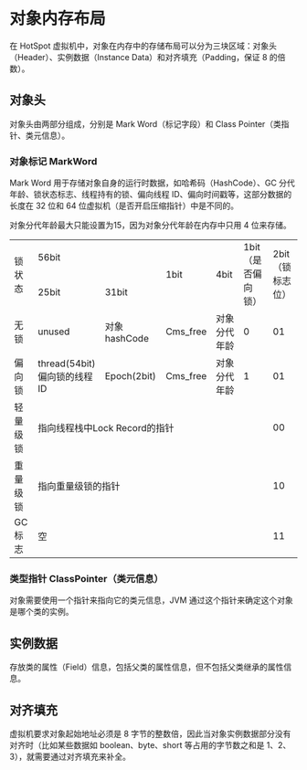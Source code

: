 # 对象内存布局

在 HotSpot 虚拟机中，对象在内存中的存储布局可以分为三块区域：对象头（Header）、实例数据（Instance Data）和对齐填充（Padding，保证 8 的倍数）。

## 对象头

对象头由两部分组成，分别是 Mark Word（标记字段）和 Class Pointer（类指针、类元信息）。

### 对象标记 MarkWord

Mark Word 用于存储对象自身的运行时数据，如哈希码（HashCode）、GC 分代年龄、锁状态标志、线程持有的锁、偏向线程 ID、偏向时间戳等，这部分数据的长度在 32 位和 64 位虚拟机（是否开启压缩指针）中是不同的。

对象分代年龄最大只能设置为15，因为对象分代年龄在内存中只用 4 位来存储。

<table center>
  <tr>
    <td rowspan="2" colspan="4">锁状态</td>
    <td colspan="56">56bit</td>
    <td rowspan="2" colspan="1">1bit</td>
    <td rowspan="2" colspan="4">4bit</td>
    <td rowspan="2" colspan="1">1bit <br /> （是否偏向锁）</td>
    <td rowspan="2" colspan="2">2bit <br /> （锁标志位）</td>
  </tr>
  <tr>
    <td colspan="25">25bit</td>
    <td colspan="31">31bit</td>
  </tr>
  <tr>
    <td colspan="4">无锁</td>
    <td colspan="25">unused</td>
    <td colspan="31">对象 hashCode</td>
    <td colspan="1">Cms_free</td>
    <td colspan="4">对象分代年龄</td>
    <td colspan="1">0</td>
    <td colspan="2">01</td>
  </tr>
  <tr>
    <td colspan="4">偏向锁</td>
    <td colspan="54">thread(54bit)<br />偏向锁的线程 ID</td>
    <td colspan="2">Epoch(2bit)</td>
    <td colspan="1">Cms_free</td>
    <td colspan="4">对象分代年龄</td>
    <td colspan="1">1</td>
    <td colspan="2">01</td>
  </tr>
  <tr>
    <td colspan="4">轻量级锁</td>
    <td colspan="62">指向线程栈中Lock Record的指针</td>
    <td colspan="1">00</td>
  </tr>
  <tr>
    <td colspan="4">重量级锁</td>
    <td colspan="62">指向重量级锁的指针</td>
    <td colspan="1">10</td>
  </tr>
  <tr>
    <td colspan="4">GC 标志</td>
    <td colspan="62">空</td>
    <td colspan="1">11</td>
  </tr>
</table>

### 类型指针 ClassPointer（类元信息）

对象需要使用一个指针来指向它的类元信息，JVM 通过这个指针来确定这个对象是哪个类的实例。

## 实例数据

存放类的属性（Field）信息，包括父类的属性信息，但不包括父类继承的属性信息。

## 对齐填充

虚拟机要求对象起始地址必须是 8 字节的整数倍，因此当对象实例数据部分没有对齐时（比如某些数据如 boolean、byte、short 等占用的字节数之和是 1、2、3），就需要通过对齐填充来补全。
